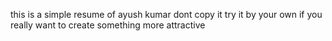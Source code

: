 this is a simple resume of ayush kumar
dont copy it try it by your own if you really want to create something more attractive
